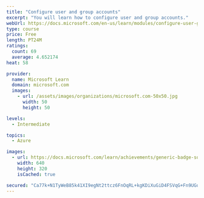```yaml
---
title: "Configure user and group accounts"
excerpt: "You will learn how to configure user and group accounts."
webUrl: https://docs.microsoft.com/en-us/learn/modules/configure-user-group-accounts/
type: course
price: Free
length: PT24M
ratings:
  count: 69
  average: 4.652174
heat: 58

provider:
  name: Microsoft Learn
  domain: microsoft.com
  images:
    - url: /assets/images/organizations/microsoft.com-50x50.jpg
      width: 50
      height: 50

levels:
  - Intermediate

topics:
  - Azure

images:
  - url: https://docs.microsoft.com/learn/achievements/generic-badge-social.png
    width: 640
    height: 320
    isCached: true

secured: "Ca77k+N1TyWeB85k41XI9egNt2ttcz6FnOqRL+kgKDiXuGiD4FSVqG+Fn9UGuWVVLyohJlxAKxBcfz7ZxuLKlVOLaRaA1j5WkgMjW6wiVmg+pqPaLfrmR1JB+JHv9zgvMiDt3VHwNBOpyUatf9tnkdv2DACEhiRqXNcuZkSNtU6SLYVAO1m8VxgEzFw/QUXjnaHW86XZQQ6Dvk/lfaB2Mh0w/RP8sDdCvhBM+2cgM1km/fyC+YCi0kP0Nce5YEa+ErCNxhcjyz0t9p45lfq30ZHixW35GEEESIEQ6F3oWfPSph5N/Gast9ujVitI38Z9sEU272cxCuRShYHbbzzbZzi602OmtZIJc3FKfvR9n3JaVWfrkcfGOSwFO+l4t8vFXKkYpOcFOYO7rTNSWyoIkSftuVjB89z/Y0wylgDmsi8=;H4WAPfzH6f4mdWEfvLuVsQ=="
---
```


